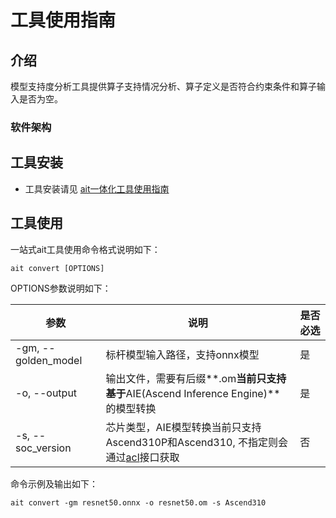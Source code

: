 # 工具使用指南

## 介绍

模型支持度分析工具提供算子支持情况分析、算子定义是否符合约束条件和算子输入是否为空。

### 软件架构



## 工具安装

- 工具安装请见 [ait一体化工具使用指南](../../README.md)


## 工具使用

一站式ait工具使用命令格式说明如下：

```shell
ait convert [OPTIONS]
```

OPTIONS参数说明如下：

| 参数                  | 说明                                                                                                                                                                                     | 是否必选 |
|---------------------|----------------------------------------------------------------------------------------------------------------------------------------------------------------------------------------| -------- |
| -gm, --golden_model | 标杆模型输入路径，支持onnx模型                                                                                                                                                                      | 是       |
| -o, --output        | 输出文件，需要有后缀**.om**当前只支持基于**AIE(Ascend Inference Engine)**的模型转换                                                                                                                          | 是       |
| -s, --soc_version   | 芯片类型，AIE模型转换当前只支持Ascend310P和Ascend310, 不指定则会通过[acl](https://www.hiascend.com/document/detail/zh/canncommercial/63RC1/inferapplicationdev/aclpythondevg/aclpythondevg_01_0008.html)接口获取 | 否       |

命令示例及输出如下：

```shell
ait convert -gm resnet50.onnx -o resnet50.om -s Ascend310 
```

